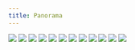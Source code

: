 ```yaml
---
title: Panorama
---
```


![](images/others/part-4/pg5.jpg)
![](images/others/part-4/pg6.jpg)
![](images/others/part-4/pg7.jpg)
![](images/others/part-4/pg8.jpg)
![](images/others/part-4/pg9.jpg)
![](images/others/part-4/pg10.jpg)
![](images/others/part-4/pg11.jpg)
![](images/others/part-4/pg12.jpg)
![](images/others/part-4/pg13.jpg)
![](images/others/part-4/pg14.jpg)
![](images/others/part-4/pg15.jpg)
![](images/others/part-4/pg16.jpg)